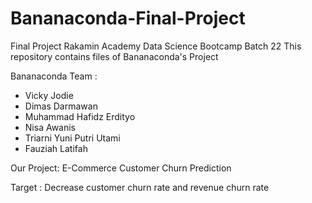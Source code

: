 # Bananaconda-Final-Project

Final Project Rakamin Academy Data Science Bootcamp Batch 22
This repository contains files of Bananaconda's Project

Bananaconda Team :
- Vicky Jodie
- Dimas Darmawan
- Muhammad Hafidz Erdityo
- Nisa Awanis
- Triarni Yuni Putri Utami
- Fauziah Latifah

Our Project:
E-Commerce Customer Churn Prediction

Target :
Decrease customer churn rate and revenue churn rate
